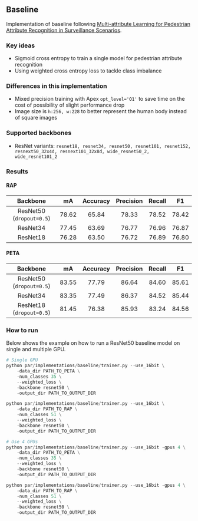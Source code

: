 ## Baseline
Implementation of baseline following [Multi-attribute Learning for Pedestrian Attribute Recognition in Surveillance Scenarios](http://dangweili.github.io/misc/pdfs/acpr15-att.pdf).

### Key ideas
- Sigmoid cross entropy to train a single model for pedestrian attribute recognition
- Using weighted cross entropy loss to tackle class imbalance

### Differences in this implementation
- Mixed precision training with Apex `opt_level='O1'` to save time on the cost of possibility of slight performance drop
- Image size is `h:256, w:228` to better represent the human body instead of square images

### Supported backbones
- ResNet variants: `resnet18, resnet34, resnet50, resnet101,
resnet152, resnext50_32x4d, resnext101_32x8d,
wide_resnet50_2, wide_resnet101_2`

### Results

#### RAP
| Backbone | mA | Accuracy | Precision | Recall | F1 |
| :---: | :---: | :---: | :---: | :---: | :---: |
| ResNet50 (`dropout=0.5`) | 78.62 | 65.84 | 78.33| 78.52 | 78.42 |
| ResNet34 | 77.45 | 63.69 | 76.77 | 76.96 | 76.87 |
| ResNet18 | 76.28 | 63.50 | 76.72 | 76.89 | 76.80 |


#### PETA
| Backbone | mA | Accuracy | Precision | Recall | F1 |
| :---: | :---: | :---: | :---: | :---: | :---: |
| ResNet50 (`dropout=0.5`) | 83.55 | 77.79 | 86.64 | 84.60 | 85.61 |
| ResNet34 | 83.35 | 77.49 | 86.37 | 84.52 | 85.44 |
| ResNet18 (`dropout=0.5`) | 81.45 | 76.38 | 85.93 | 83.24 | 84.56 |

### How to run
Below shows the example on how to run a ResNet50 baseline model on single and multiple GPU.

```python
# Single GPU
python par/implementations/baseline/trainer.py --use_16bit \
    -data_dir PATH_TO_PETA \
    -num_classes 35 \
    --weighted_loss \
    -backbone resnet50 \
    -output_dir PATH_TO_OUTPUT_DIR

python par/implementations/baseline/trainer.py --use_16bit \
    -data_dir PATH_TO_RAP \
    -num_classes 51 \
    --weighted_loss \
    -backbone resnet50 \
    -output_dir PATH_TO_OUTPUT_DIR

# Use 4 GPUs
python par/implementations/baseline/trainer.py --use_16bit -gpus 4 \
    -data_dir PATH_TO_PETA \
    -num_classes 35 \
    --weighted_loss \
    -backbone resnet50 \
    -output_dir PATH_TO_OUTPUT_DIR

python par/implementations/baseline/trainer.py --use_16bit -gpus 4 \
    -data_dir PATH_TO_RAP \
    -num_classes 51 \
    --weighted_loss \
    -backbone resnet50 \
    -output_dir PATH_TO_OUTPUT_DIR
```   
